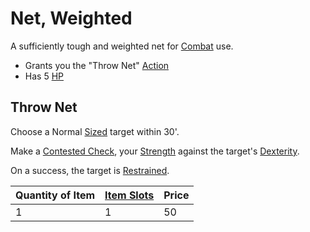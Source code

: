 # Net, Weighted
A sufficiently tough and weighted net for [Combat](../../../../../Game%20Procedures/Combat.md) use.
- Grants you the "Throw Net" [Action](../../../../../Game%20Procedures/Action.md)
- Has 5 [HP](../../../../../Player%20Characters/Derived%20Statistics/Health%20Points.md)

## Throw Net
Choose a Normal [Sized](../../../../../Game%20Procedures/Movement.md#Sizes) target within 30'.

Make a [Contested Check](../../../../../Game%20Procedures/Check.md#Contested%20Check), your [Strength](../../../../../Player%20Characters/Chosen%20Statistics/Strength.md) against the target's [Dexterity](../../../../../Player%20Characters/Chosen%20Statistics/Dexterity.md).

On a success, the target is [Restrained](../../../../../Conditions/Restrained.md).
 
| Quantity of Item | [Item Slots](../../../../../Player%20Characters/Derived%20Statistics/Item%20Slots.md) | Price |
| ---------------- | ------------------------------------------------------------------------------------- | ----- |
| 1                | 1                                                                                     | 50    |
